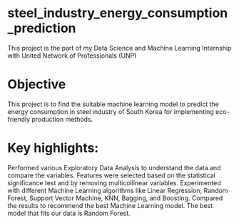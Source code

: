 # steel_industry_energy_consumption_prediction
This project is the part of my Data Science and Machine Learning Internship with United Network of Professionals (UNP)

# Objective
This project is to find the suitable machine learning model to predict the energy consumption in steel industry of South Korea for implementing eco-friendly production methods.

# Key highlights:
Performed various Exploratory Data Analysis to understand the data and compare the variables.
Features were selected based on the statistical significance test and by removing multicollinear variables.
Experimented with different Machine Learning algorithms like Linear Regression, Random Forest, Support Vector Machine, KNN, Bagging, and Boosting.
Compared the results to recommend the best Machine Learning model.
  The best model that fits our data is Random Forest.
